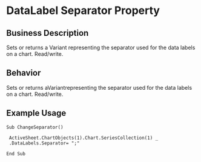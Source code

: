 # DataLabel Separator Property

## Business Description
Sets or returns a Variant representing the separator used for the data labels on a chart. Read/write.

## Behavior
Sets or returns aVariantrepresenting the separator used for the data labels on a chart. Read/write.

## Example Usage
```vba
Sub ChangeSeparator() 
 
 ActiveSheet.ChartObjects(1).Chart.SeriesCollection(1) _ 
 .DataLabels.Separator= ";" 
 
End Sub
```